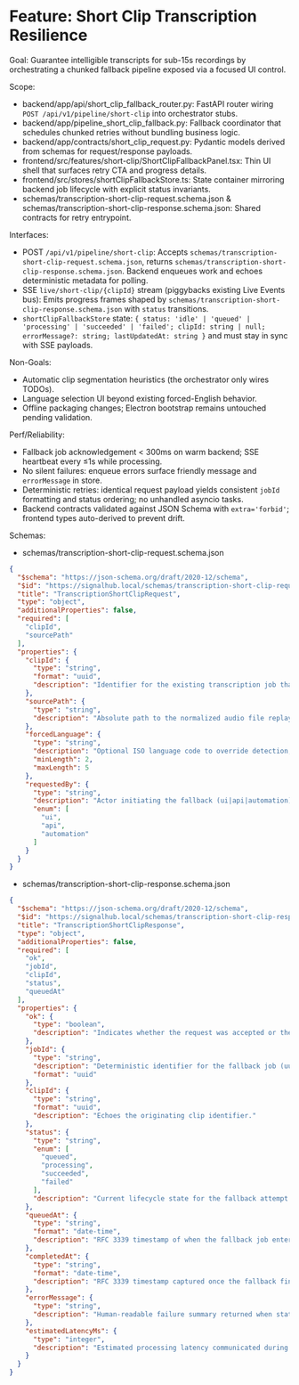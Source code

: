 # Feature: Short Clip Transcription Resilience
Goal: Guarantee intelligible transcripts for sub-15s recordings by orchestrating a chunked fallback pipeline exposed via a focused UI control.

Scope:
- backend/app/api/short_clip_fallback_router.py: FastAPI router wiring `POST /api/v1/pipeline/short-clip` into orchestrator stubs.
- backend/app/pipeline_short_clip_fallback.py: Fallback coordinator that schedules chunked retries without bundling business logic.
- backend/app/contracts/short_clip_request.py: Pydantic models derived from schemas for request/response payloads.
- frontend/src/features/short-clip/ShortClipFallbackPanel.tsx: Thin UI shell that surfaces retry CTA and progress details.
- frontend/src/stores/shortClipFallbackStore.ts: State container mirroring backend job lifecycle with explicit status invariants.
- schemas/transcription-short-clip-request.schema.json & schemas/transcription-short-clip-response.schema.json: Shared contracts for retry entrypoint.

Interfaces:
- POST `/api/v1/pipeline/short-clip`: Accepts `schemas/transcription-short-clip-request.schema.json`, returns `schemas/transcription-short-clip-response.schema.json`. Backend enqueues work and echoes deterministic metadata for polling.
- SSE `live/short-clip/{clipId}` stream (piggybacks existing Live Events bus): Emits progress frames shaped by `schemas/transcription-short-clip-response.schema.json` with `status` transitions.
- `shortClipFallbackStore` state: `{ status: 'idle' | 'queued' | 'processing' | 'succeeded' | 'failed'; clipId: string | null; errorMessage?: string; lastUpdatedAt: string }` and must stay in sync with SSE payloads.

Non-Goals:
- Automatic clip segmentation heuristics (the orchestrator only wires TODOs).
- Language selection UI beyond existing forced-English behavior.
- Offline packaging changes; Electron bootstrap remains untouched pending validation.

Perf/Reliability:
- Fallback job acknowledgement < 300ms on warm backend; SSE heartbeat every ≤1s while processing.
- No silent failures: enqueue errors surface friendly message and `errorMessage` in store.
- Deterministic retries: identical request payload yields consistent `jobId` formatting and status ordering; no unhandled asyncio tasks.
- Backend contracts validated against JSON Schema with `extra='forbid'`; frontend types auto-derived to prevent drift.

Schemas:
- schemas/transcription-short-clip-request.schema.json
```json
{
  "$schema": "https://json-schema.org/draft/2020-12/schema",
  "$id": "https://signalhub.local/schemas/transcription-short-clip-request.schema.json",
  "title": "TranscriptionShortClipRequest",
  "type": "object",
  "additionalProperties": false,
  "required": [
    "clipId",
    "sourcePath"
  ],
  "properties": {
    "clipId": {
      "type": "string",
      "format": "uuid",
      "description": "Identifier for the existing transcription job that produced an empty result."
    },
    "sourcePath": {
      "type": "string",
      "description": "Absolute path to the normalized audio file replayed by the fallback pipeline."
    },
    "forcedLanguage": {
      "type": "string",
      "description": "Optional ISO language code to override detection; defaults to existing desktop flag.",
      "minLength": 2,
      "maxLength": 5
    },
    "requestedBy": {
      "type": "string",
      "description": "Actor initiating the fallback (ui|api|automation).",
      "enum": [
        "ui",
        "api",
        "automation"
      ]
    }
  }
}
```
- schemas/transcription-short-clip-response.schema.json
```json
{
  "$schema": "https://json-schema.org/draft/2020-12/schema",
  "$id": "https://signalhub.local/schemas/transcription-short-clip-response.schema.json",
  "title": "TranscriptionShortClipResponse",
  "type": "object",
  "additionalProperties": false,
  "required": [
    "ok",
    "jobId",
    "clipId",
    "status",
    "queuedAt"
  ],
  "properties": {
    "ok": {
      "type": "boolean",
      "description": "Indicates whether the request was accepted or the last chunk processed successfully."
    },
    "jobId": {
      "type": "string",
      "description": "Deterministic identifier for the fallback job (uuid-v4).",
      "format": "uuid"
    },
    "clipId": {
      "type": "string",
      "format": "uuid",
      "description": "Echoes the originating clip identifier."
    },
    "status": {
      "type": "string",
      "enum": [
        "queued",
        "processing",
        "succeeded",
        "failed"
      ],
      "description": "Current lifecycle state for the fallback attempt."
    },
    "queuedAt": {
      "type": "string",
      "format": "date-time",
      "description": "RFC 3339 timestamp of when the fallback job entered the queue."
    },
    "completedAt": {
      "type": "string",
      "format": "date-time",
      "description": "RFC 3339 timestamp captured once the fallback finishes."
    },
    "errorMessage": {
      "type": "string",
      "description": "Human-readable failure summary returned when status=failed."
    },
    "estimatedLatencyMs": {
      "type": "integer",
      "description": "Estimated processing latency communicated during queue acknowledgement."
    }
  }
}
```
